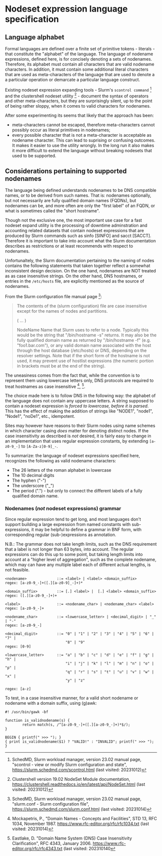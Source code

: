 # Nodeset expression language specification

## Language alphabet
Formal languages are defined over a finite set of primitive tokens - literals -
that constitute the "alphabet" of the language. The language of nodename
expressions, defined here, is for concisely denoting a sets of nodenames.
Therefore, its alphabet must contain all characters that are valid nodename
characters. In addition, it must contain some additional literal characters
that are used as meta-characters of the language that are used to denote a
a particular operation or demarcate a particular language construct.

Existing nodeset expression expanding tools - Slurm's ```scontrol command```
[^SCONTROL] and the clustershell nodeset utility [^NODESET] - document the
syntax of operators and other meta-characters, but they are surprisingly silent,
up to the point of being rather sloppy, when it comes to valid characters
for nodenames.

After some experimenting its seems that likely that the approach has been:
- meta-characters cannot be escaped, therefore meta-characters cannot possibly
  occur as literal primitives in nodenames;
- every possible character that is not a meta-character is acceptable as nodename
  character.
This can lead to suprising or confusing outcomes. It makes it easier to use the
utility wrongly. In the long run it also makes it more difficult to extend the
language without breaking nodesets that used to be supported.

## Considerations pertaining to supported nodenames

The language being defined understands nodenames to be DNS compatible names,
or to be derived from such names. That is: nodenames optionally, but not
necessarily are fully qualified domain names (FQDNs), but nodenames can be,
and more often are only the "first label" of an FQDN, or what is sometimes
called the "short hostname".

Though not the exclusive one, the most important use case for a fast nodeset
expand utility is the processing of downtime adminstration and accounting
related datasets that contain nodeset expressions that are produced by
Slurm commands such as sinfo [SINFO] and sacct [SACCT]. Therefore it is
important to take into account what the Slurm documentation describes as
restrictions or at least recommends with respect to nodenames.

Unfortunaltely, the Slurm documentation pertaining to the naming of nodes
contains the following statements that taken together reflect a somewhat
inconsistent design decision. On the one hand, nodenames are NOT treated as as
case insensitive strings. On the other hand, DNS hostnames, or entries in the
```/etc/hosts``` file, are explicitly mentioned as the source of nodenames.

From the Slurm configuration file manual page [^SLURMCONF]:
>
> The contents of the (slurm configuration) file are case insensitive except
> for the names of nodes and partitions.
>
> ( ... )
>
> NodeName
>       Name that Slurm uses to refer to a node. Typically this would be the
>       string that "/bin/hostname -s" returns. It may also be the fully
>       qualified domain name as returned by "/bin/hostname -f" (e.g.
>       "foo1.bar.com"), or any valid domain name associated with the host
>       through the host database (/etc/hosts) or DNS, depending on the
>       resolver settings. Note that if the short form of the hostname is
>       not used, it may prevent use of hostlist expressions (the numeric
>       portion in brackets must be at the end of the string).
>

The uneasiness comes from the fact that, while the convention is to represent
them using lowercase letters only, DNS protocols are required to treat
hostnames as case insensitive [^RFC1034], [^RFC4343].

The choice made here is to follow DNS in the following way: the alphabet of
the language does not contain any uppercase letters. A string supposed to
contain a nodeset expression is _forced to lowercase, before it is parsed_.
This has the effect of making the addition of strings like "NODE1", "node1",
"Node1", "noDe1", etc., idempotent.

Sites may however have reasons to their Slurm nodes using name schemes in
which character casing _does_ matter for denoting distinct nodes.  If the case
insensitivity as described is _not_ desired, it is fairly easy to change in an
implementation that uses regular expression constants, by extending
```[a-z0-9_-]``` to ```[A-Za-z]0-9]_-```.

To summarize: the language of nodeset expressions specified here, recognizes the
following as valid nodename characters:

- The 26 letters of the roman alphabet in lowercase
- The 10 decimal digits
- The hyphen ("-")
- The underscore ("_")
- The period (".") - but only to connect the different labels of a fully
  qualified domain name.

### Nodenames (_not_ nodeset expressions) grammar

Since regular expression tend to get long, and most languages don't support
building a large expression from named constants with sub-expressions, it
may be helpful to define a grammar in BNF form, with corresponding regular
(sub-)expressions as annotation.

N.B.: The grammar does not take length limits, such as the DNS requirement
that a label is not longer than 63 bytes, into account. The regular expressions
can do this up to some point, but taking length limits into account at a "higher
level of  aggregation", such as the complete nodename, which may can have any
multiple label each of different actual lengths, is not feasible.

```BNF
<nodename>              ::= <label> | <label> <domain_suffix>
regex: [a-z0-9_-]+([.][a-z0-9]_-]+)*

<domain_suffix>         ::= [.] <label> |  [.] <label> <domain_suffix>
regex: ([.][a-z0-9_-]+)+

<label>                 ::= <nodename_char> | <nodename_char> <label>
regex: [a-z0-9_-]+

<nodename_char>         ::= <lowercase_letter> | <decimal_digit> | "_" | "-"
regex: [a-z0-9_-]

<decimal_digit>         ::= "0" | "1" | "2" | "3" | "4" | "5" | "6" | "7" |
                            "8" | "9"
regex: [0-9]

<lowercase_letter>      ::= "a" | "b" | "c" | "d" | "e" | "f" | "g" | "h" |
                            "i" | "j" | "k" | "l" | "m" | "n" | "o" | "p" |
                            "q" | "r" | "s" | "t" | "u" | "v" | "w" | "x" |
                            "y" | "z"

regex: [a-z]
```
To test, in a case insensitive manner, for a valid short nodename or nodename
with a domain suffix, using (g)awk:

```gawk
#! /usr/bin/gawk -bf

function is_validnodename(s) {
        return match(s, /^[a-z0-9_-]+([.][a-z0-9_-]+)*$/);
}

BEGIN { printf(" >>> "); }
{ print is_validnodename($1) ? "VALID!" : "INVALID"; printf(" >>> "); } 
```

[^SCONTROL]: SchedMD, Slurm workload manager, version 23.02 manual page,
"scontrol - view or modify Slurm configuration and state",
https://slurm.schedmd.com/scontrol.html (last visited: 20231012)

[^NODESET]: Clustershell version 19.02 NodeSet Module documentation,
https://clustershell.readthedocs.io/en/latest/api/NodeSet.html
(last visited: 20231012)

[^SLURMCONF]: SchedMD, Slurm workload manager, version 23.02 manual page,
"slurm.conf - Slurm configuration file",
https://slurm.schedmd.com/slurm.conf.html (last visited: 20231014)

[^RFC1034]: Mockapetris, P., "Domain Names - Concepts and Facilities", STD 13,
RFC 1034, November 1987.
https://www.rfc-editor.org/rfc/rfc1034.txt (last visited: 20231014)

[^RFC4343]: Eastlake, D. "Domain Name System (DNS) Case Insensitivity
Clarification", RFC 4343, January 2006.
https://www.rfc-editor.org/rfc/rfc4343.txt (last visited: 202310140

